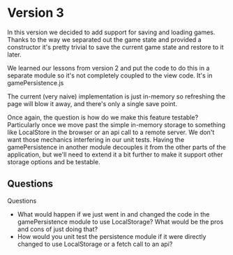 # Version 3

In this version we decided to add support for saving and loading games.
Thanks to the way we separated out the game state and provided a constructor
it's pretty trivial to save the current game state and restore to it later.

We learned our lessons from version 2 and put the code to do this in a separate
module so it's not completely coupled to the view code. It's in gamePersistence.js

The current (very naive) implementation is just in-memory so refreshing the
page will blow it away, and there's only a single save point. 

Once again, the question is how do we make this feature testable? Particularly
once we move past the simple in-memory storage to something like LocalStore in
the browser or an api call to a remote server. We don't want those mechanics
interfering in our unit tests. Having the gamePersistence in another module
decouples it from the other parts of the application, but we'll need to extend
it a bit further to make it support other storage options and be testable.

## Questions

Questions
   * What would happen if we just went in and changed the code in the gamePersistence
     module to use LocalStorage? What would be the pros and cons of just doing that?
   * How would you unit test the persistence module if it were directly changed to
     use LocalStorage or a fetch call to an api?
